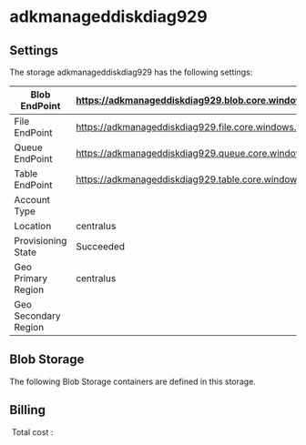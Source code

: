 # adkmanageddiskdiag929 

## Settings
The storage adkmanageddiskdiag929 has the following settings:

| Blob EndPoint | https://adkmanageddiskdiag929.blob.core.windows.net/  |
| --- | --- |
| File EndPoint | https://adkmanageddiskdiag929.file.core.windows.net/  |
| Queue EndPoint | https://adkmanageddiskdiag929.queue.core.windows.net/  |
| Table EndPoint | https://adkmanageddiskdiag929.table.core.windows.net/  |
| Account Type |   |
| Location | centralus  |
| Provisioning State | Succeeded  |
| Geo Primary Region | centralus  |
| Geo Secondary Region |   |

## Blob Storage
The following Blob Storage containers are defined in this storage. 

## Billing
 Total cost : 
